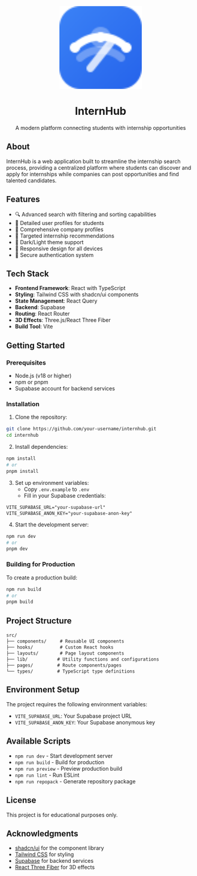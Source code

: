 <div align="center">
    <img src="./public/logo.svg" alt="AlphaCharges" width="220">
  <h1>InternHub</h1>
  <p>A modern platform connecting students with internship opportunities</p>
</div>

## About

InternHub is a web application built to streamline the internship search process, providing a centralized platform where students can discover and apply for internships while companies can post opportunities and find talented candidates.

## Features

- 🔍 Advanced search with filtering and sorting capabilities
- 👤 Detailed user profiles for students
- 💼 Comprehensive company profiles
- 🎯 Targeted internship recommendations
- 🌙 Dark/Light theme support
- 📱 Responsive design for all devices
- 🔐 Secure authentication system

## Tech Stack

- **Frontend Framework**: React with TypeScript
- **Styling**: Tailwind CSS with shadcn/ui components
- **State Management**: React Query
- **Backend**: Supabase
- **Routing**: React Router
- **3D Effects**: Three.js/React Three Fiber
- **Build Tool**: Vite

## Getting Started

### Prerequisites

- Node.js (v18 or higher)
- npm or pnpm
- Supabase account for backend services

### Installation

1. Clone the repository:
```bash
git clone https://github.com/your-username/internhub.git
cd internhub
```

2. Install dependencies:
```bash
npm install
# or
pnpm install
```

3. Set up environment variables:
   - Copy `.env.example` to `.env`
   - Fill in your Supabase credentials:
```env
VITE_SUPABASE_URL="your-supabase-url"
VITE_SUPABASE_ANON_KEY="your-supabase-anon-key"
```

4. Start the development server:
```bash
npm run dev
# or
pnpm dev
```

### Building for Production

To create a production build:

```bash
npm run build
# or
pnpm build
```

## Project Structure

```
src/
├── components/     # Reusable UI components
├── hooks/          # Custom React hooks
├── layouts/        # Page layout components
├── lib/           # Utility functions and configurations
├── pages/         # Route components/pages
└── types/         # TypeScript type definitions
```

## Environment Setup

The project requires the following environment variables:

- `VITE_SUPABASE_URL`: Your Supabase project URL
- `VITE_SUPABASE_ANON_KEY`: Your Supabase anonymous key

## Available Scripts

- `npm run dev` - Start development server
- `npm run build` - Build for production
- `npm run preview` - Preview production build
- `npm run lint` - Run ESLint
- `npm run repopack` - Generate repository package

## License

This project is for educational purposes only.

## Acknowledgments

- [shadcn/ui](https://ui.shadcn.com/) for the component library
- [Tailwind CSS](https://tailwindcss.com/) for styling
- [Supabase](https://supabase.com/) for backend services
- [React Three Fiber](https://docs.pmnd.rs/react-three-fiber) for 3D effects